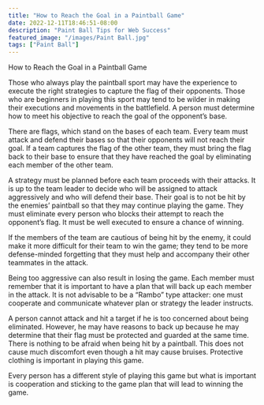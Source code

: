 ```yaml
---
title: "How to Reach the Goal in a Paintball Game"
date: 2022-12-11T18:46:51-08:00
description: "Paint Ball Tips for Web Success"
featured_image: "/images/Paint Ball.jpg"
tags: ["Paint Ball"]
---
```


How to Reach the Goal in a Paintball Game

Those who always play the paintball sport may have the experience to execute the right strategies to capture the flag of their opponents. Those who are beginners in playing this sport may tend to be wilder in making their executions and movements in the battlefield. A person must determine how to meet his objective to reach the goal of the opponent’s base. 

There are flags, which stand on the bases of each team. Every team must attack and defend their bases so that their opponents will not reach their goal. If a team captures the flag of the other team, they must bring the flag back to their base to ensure that they have reached the goal by eliminating each member of the other team. 

A strategy must be planned before each team proceeds with their attacks. It is up to the team leader to decide who will be assigned to attack aggressively and who will defend their base. Their goal is to not be hit by the enemies’ paintball so that they may continue playing the game. They must eliminate every person who blocks their attempt to reach the opponent’s flag. It must be well executed to ensure a chance of winning.

If the members of the team are cautious of being hit by the enemy, it could make it more difficult for their team to win the game; they tend to be more defense-minded forgetting that they must help and accompany their other teammates in the attack. 

Being too aggressive can also result in losing the game. Each member must remember that it is important to have a plan that will back up each member in the attack. It is not advisable to be a “Rambo” type attacker: one must cooperate and communicate whatever plan or strategy the leader instructs. 

A person cannot attack and hit a target if he is too concerned about being eliminated. However, he may have reasons to back up because he may determine that their flag must be protected and guarded at the same time. There is nothing to be afraid when being hit by a paintball. This does not cause much discomfort even though a hit may cause bruises. Protective clothing is important in playing this game. 

Every person has a different style of playing this game but what is important is cooperation and sticking to the game plan that will lead to winning the game.   





